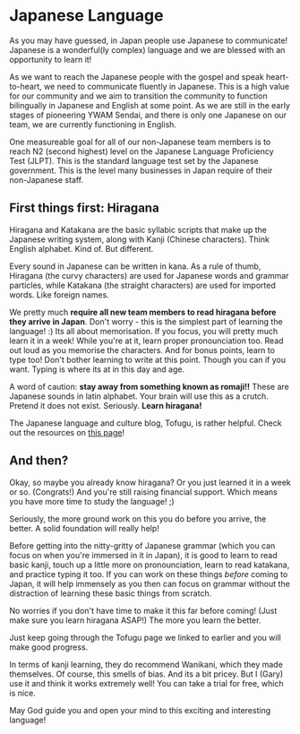 # Japanese Language

As you may have guessed, in Japan people use Japanese to communicate! Japanese is a wonderful(ly complex) language and we are blessed with an opportunity to learn it!

As we want to reach the Japanese people with the gospel and speak heart-to-heart, we need to communicate fluently in Japanese. This is a high value for our community and we aim to transition the community to function bilingually in Japanese and English at some point. As we are still in the early stages of pioneering YWAM Sendai, and there is only one Japanese on our team, we are currently functioning in English.

One measureable goal for all of our non-Japanese team members is to reach N2 (second highest) level on the Japanese Language Proficiency Test (JLPT). This is the standard language test set by the Japanese government. This is the level many businesses in Japan require of their non-Japanese staff.

## First things first: Hiragana

Hiragana and Katakana are the basic syllabic scripts that make up the Japanese writing system, along with Kanji (Chinese characters). Think English alphabet. Kind of. But different.

Every sound in Japanese can be written in kana. As a rule of thumb, Hiragana (the curvy characters) are used for Japanese words and grammar particles, while Katakana (the straight characters) are used for imported words. Like foreign names.

We pretty much **require all new team members to read hiragana before they arrive in Japan**. Don't worry - this is the simplest part of learning the language! :) Its all about memorisation. If you focus, you will pretty much learn it in a week! While you're at it, learn proper pronounciation too. Read out loud as you memorise the characters. And for bonus points, learn to type too! Don't bother learning to write at this point. Though you can if you want. Typing is where its at in this day and age.

A word of caution: **stay away from something known as romaji!!** These are Japanese sounds in latin alphabet. Your brain will use this as a crutch. Pretend it does not exist. Seriously. **Learn hiragana!**

The Japanese language and culture blog, Tofugu, is rather helpful. Check out the resources on [this page](https://www.tofugu.com/learn-japanese/)!

## And then?

Okay, so maybe you already know hiragana? Or you just learned it in a week or so. (Congrats!) And you're still raising financial support. Which means you have more time to study the language! ;)

Seriously, the more ground work on this you do before you arrive, the better. A solid foundation will really help!

Before getting into the nitty-gritty of Japanese grammar (which you can focus on when you're immersed in it in Japan), it is good to learn to read basic kanji, touch up a little more on pronounciation, learn to read katakana, and practice typing it too. If you can work on these things *before* coming to Japan, it will help immensely as you then can focus on grammar without the distraction of learning these basic things from scratch.

No worries if you don't have time to make it this far before coming! (Just make sure you learn hiragana ASAP!) The more you learn the better.

Just keep going through the Tofugu page we linked to earlier and you will make good progress.

In terms of kanji learning, they do recommend Wanikani, which they made themselves. Of course, this smells of bias. And its a bit pricey. But I (Gary) use it and think it works extremely well! You can take a trial for free, which is nice.

May God guide you and open your mind to this exciting and interesting language!